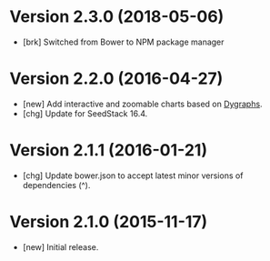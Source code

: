 # Version 2.3.0 (2018-05-06)

* [brk] Switched from Bower to NPM package manager

# Version 2.2.0 (2016-04-27)

* [new] Add interactive and zoomable charts based on [Dygraphs](http://dygraphs.com/).
* [chg] Update for SeedStack 16.4.

# Version 2.1.1 (2016-01-21)

* [chg] Update bower.json to accept latest minor versions of dependencies (^).

# Version 2.1.0 (2015-11-17)

* [new] Initial release.
